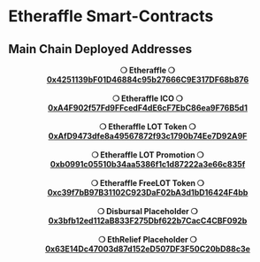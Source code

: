 # Etheraffle Smart-Contracts

## Main Chain Deployed Addresses

<p align='center'>
  <b>❍ Etheraffle ❍</b>
  <br/>
  <a href='https://etherscan.io/address/0x4251139bF01D46884c95b27666C9E317DF68b876'>
    <b>0x4251139bF01D46884c95b27666C9E317DF68b876<b>
  </a>
  <br/>
  <br/>
  <b>❍ Etheraffle ICO ❍</b>
  <br/>
  <a href='https://etherscan.io/address/0xA4F902f57Fd9FFcedF4dE6cF7EbC86ea9F76B5d1'>
    <b>0xA4F902f57Fd9FFcedF4dE6cF7EbC86ea9F76B5d1<b>
  </a>
  <br/>
  <br/>
  <b>❍ Etheraffle LOT Token ❍</b>
  <br/>
  <a href='https://etherscan.io/address/0xAfD9473dfe8a49567872f93c1790b74Ee7D92A9F'>
    <b>0xAfD9473dfe8a49567872f93c1790b74Ee7D92A9F<b>
  </a>
  <br/>
  <br/>
  <b>❍ Etheraffle LOT Promotion ❍</b>
  <br/>
  <a href='https://etherscan.io/address/0xb0991c05510b34aa5386f1c1d87222a3e66c835f'>
    <b>0xb0991c05510b34aa5386f1c1d87222a3e66c835f<b>
  </a>
  <br/>
  <br/>
  <b>❍ Etheraffle FreeLOT Token ❍</b>
  <br/>
  <a href='https://etherscan.io/address/0xc39f7bB97B31102C923DaF02bA3d1bD16424F4bb'>
    <b>0xc39f7bB97B31102C923DaF02bA3d1bD16424F4bb<b>
  </a>
  <br/>
  <br/>
  <b>❍ Disbursal Placeholder ❍</b>
  <br/>
  <a href='https://etherscan.io/address/0x3bfb12ed112aB833F275Dbf622b7CacC4CBF092b'>
    <b>0x3bfb12ed112aB833F275Dbf622b7CacC4CBF092b<b>
  </a>
  <br/>
  <br/>
  <b>❍ EthRelief Placeholder ❍</b>
  <br/>
  <a href='https://etherscan.io/address/0x63E14Dc47003d87d152eD507DF3F50C20bD88c3e'>
    <b>0x63E14Dc47003d87d152eD507DF3F50C20bD88c3e<b>
  </a>
</p>


